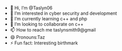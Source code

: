 - 👋 Hi, I’m @Taslyn06
- 👀 I’m interested in cyber security and development
- 🌱 I’m currently learning c++ and php
- 💞️ I’m looking to collaborate on c++
- 📫 How to reach me taslynsmith9@gmail
- 😄 Pronouns:Taz
- ⚡ Fun fact: Interesting birthmark

<!---
Taslyn06/Taslyn06 is a ✨ special ✨ repository because its `README.md` (this file) appears on your GitHub profile.
You can click the Preview link to take a look at your changes.
--->
